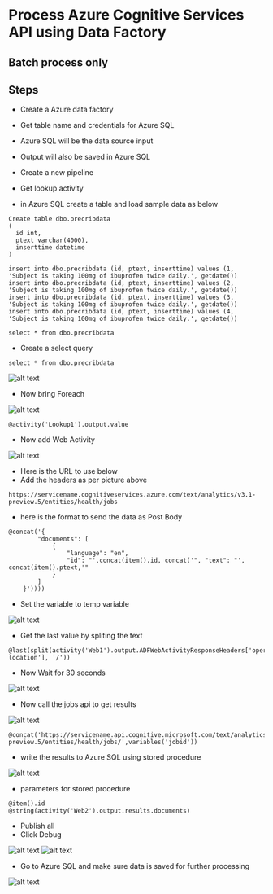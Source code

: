 # Process Azure Cognitive Services API using Data Factory

## Batch process only

## Steps

- Create a Azure data factory
- Get table name and credentials for Azure SQL
- Azure SQL will be the data source input
- Output will also be saved in Azure SQL
- Create a new pipeline
- Get lookup activity

- in Azure SQL create a table and load sample data as below

```
Create table dbo.precribdata
(
  id int,
  ptext varchar(4000),
  inserttime datetime
)

insert into dbo.precribdata (id, ptext, inserttime) values (1, 'Subject is taking 100mg of ibuprofen twice daily.', getdate())
insert into dbo.precribdata (id, ptext, inserttime) values (2, 'Subject is taking 100mg of ibuprofen twice daily.', getdate())
insert into dbo.precribdata (id, ptext, inserttime) values (3, 'Subject is taking 100mg of ibuprofen twice daily.', getdate())
insert into dbo.precribdata (id, ptext, inserttime) values (4, 'Subject is taking 100mg of ibuprofen twice daily.', getdate())

select * from dbo.precribdata
```

- Create a select query

```
select * from dbo.precribdata
```

![alt text](https://github.com/balakreshnan/Samples2021/blob/main/cogsvc/images/imgh1.jpg "Service Health")

- Now bring Foreach 

![alt text](https://github.com/balakreshnan/Samples2021/blob/main/cogsvc/images/imgh2.jpg "Service Health")

```
@activity('Lookup1').output.value
```

- Now add Web Activity

![alt text](https://github.com/balakreshnan/Samples2021/blob/main/cogsvc/images/imgh4.JPG "Service Health")

- Here is the URL to use below
- Add the headers as per picture above

```
https://servicename.cognitiveservices.azure.com/text/analytics/v3.1-preview.5/entities/health/jobs
```

- here is the format to send the data as Post Body

```
@concat('{
        "documents": [
            {
                "language": "en",
                "id": "',concat(item().id, concat('", "text": "', concat(item().ptext,'"
            }
        ]
    }'))))
```

- Set the variable to temp variable

![alt text](https://github.com/balakreshnan/Samples2021/blob/main/cogsvc/images/imgh5.jpg "Service Health")

- Get the last value by spliting the text

```
@last(split(activity('Web1').output.ADFWebActivityResponseHeaders['operation-location'], '/'))
```

- Now Wait for 30 seconds

![alt text](https://github.com/balakreshnan/Samples2021/blob/main/cogsvc/images/imgh6.jpg "Service Health")

- Now call the jobs api to get results

![alt text](https://github.com/balakreshnan/Samples2021/blob/main/cogsvc/images/imgh7.jpg "Service Health")

```
@concat('https://servicename.api.cognitive.microsoft.com/text/analytics/v3.1-preview.5/entities/health/jobs/',variables('jobid'))
```

- write the results to Azure SQL using stored procedure

![alt text](https://github.com/balakreshnan/Samples2021/blob/main/cogsvc/images/imgh8.jpg "Service Health")

- parameters for stored procedure

```
@item().id
@string(activity('Web2').output.results.documents)
```

- Publish all
- Click Debug

![alt text](https://github.com/balakreshnan/Samples2021/blob/main/cogsvc/images/imgh9.jpg "Service Health")
![alt text](https://github.com/balakreshnan/Samples2021/blob/main/cogsvc/images/imgh10.jpg "Service Health")

- Go to Azure SQL and make sure data is saved for further processing

![alt text](https://github.com/balakreshnan/Samples2021/blob/main/cogsvc/images/imgh11.jpg "Service Health")